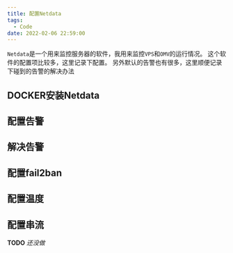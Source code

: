 ```yaml
---
title: 配置Netdata
tags:
  - Code
date: 2022-02-06 22:59:00
---
```

`Netdata`是一个用来监控服务器的软件，我用来监控`VPS`和`OMV`的运行情况。
这个软件的配置项比较多，这里记录下配置。
另外默认的告警也有很多，这里顺便记录下碰到的告警的解决办法

<!--more-->

## DOCKER安装Netdata

## 配置告警

## 解决告警

## 配置fail2ban

## 配置温度

## 配置串流

__TODO__
_还没做_